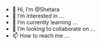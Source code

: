 - 👋 Hi, I’m @Shetara
- 👀 I’m interested in ...
- 🌱 I’m currently learning ...
- 💞️ I’m looking to collaborate on ...
- 📫 How to reach me ...

<!---
Shetara/Shetara is a ✨ special ✨ repository because its `README.md` (this file) appears on your GitHub profile.
You can click the Preview link to take a look at your changes.
--->
